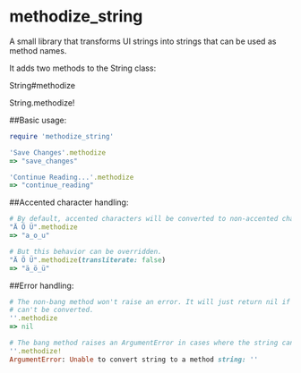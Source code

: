 # methodize_string
A small library that transforms UI strings into strings that can be used as method names.

It adds two methods to the String class:

String#methodize

String.methodize!

##Basic usage:
```ruby
require 'methodize_string'

'Save Changes'.methodize
=> "save_changes"

'Continue Reading...'.methodize
=> "continue_reading"
```

##Accented character handling:
```ruby
# By default, accented characters will be converted to non-accented characters.
"Ä Ö Ü".methodize
=> "a_o_u"

# But this behavior can be overridden.
"Ä Ö Ü".methodize(transliterate: false)
=> "ä_ö_ü"
```

##Error handling:
```ruby
# The non-bang method won't raise an error. It will just return nil if the string
# can't be converted.
''.methodize
=> nil

# The bang method raises an ArgumentError in cases where the string can't be converted.
''.methodize!
ArgumentError: Unable to convert string to a method string: ''
```
